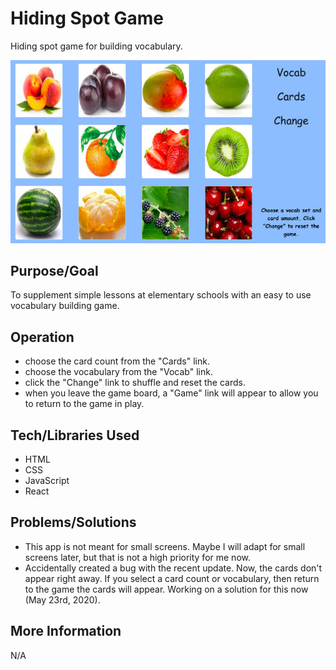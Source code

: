 # Hiding Spot Game
Hiding spot game for building vocabulary.

![Screenshot](screenshot.jpg)

## Purpose/Goal
To supplement simple lessons at elementary schools with an easy to use vocabulary building game.

## Operation
* choose the card count from the "Cards" link.
* choose the vocabulary from the "Vocab" link.
* click the "Change" link to shuffle and reset the cards.
* when you leave the game board, a "Game" link will appear to allow you to return to the game in play.

## Tech/Libraries Used
* HTML
* CSS
* JavaScript
* React

## Problems/Solutions
* This app is not meant for small screens. Maybe I will adapt for small screens later, but that is not a high priority for me now.
* Accidentally created a bug with the recent update. Now, the cards don't appear right away. If you select a card count or vocabulary, then return to the game the cards will appear. Working on a solution for this now (May 23rd, 2020).


## More Information
N/A
